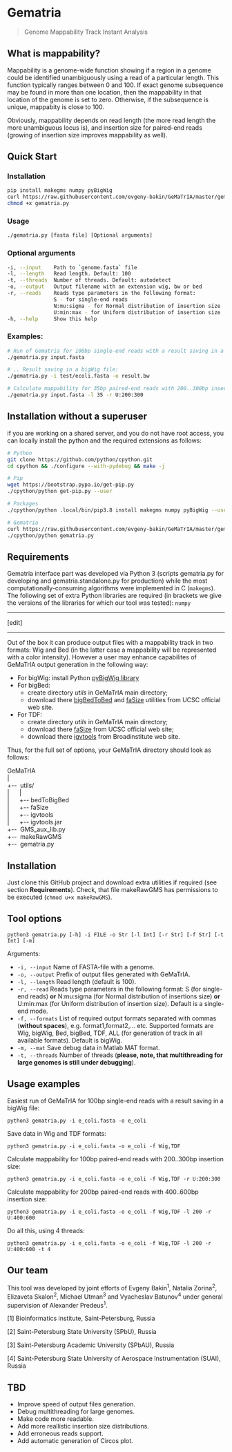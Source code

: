 # Gematria
> Genome Mappability Track Instant Analysis

## What is mappability?

Mappability is a genome-wide function showing if a region in a genome could be 
identified unambiguously using a read of a particular length. This function 
typically ranges between 0 and 100. If exact genome subsequence may be found 
in more than one location, then the mappability in that location of the genome 
is set to zero. Otherwise, if the subsequence is unique, mappabity is close to 
100.

Obviously, mappability depends on read length (the more read length the more 
unambiguous locus is), and insertion size for paired-end reads (growing of 
insertion size improves mappability as well).

## Quick Start

### Installation

```bash
pip install makegms numpy pyBigWig
curl https://raw.githubusercontent.com/evgeny-bakin/GeMaTrIA/master/gematria.standalone.py > gematria.py
chmod +x gematria.py
```

### Usage

```bash
./gematria.py [fasta file] [Optional arguments]
```

### Optional arguments

```bash
-i, --input    Path to `genome.fasta` file
-l, --length   Read length. Default: 100
-t, --threads  Number of threads. Default: autodetect
-o, --output   Output filename with an extension wig, bw or bed
-r, --reads    Reads type parameters in the following format:
               S - for single-end reads
               N:mu:sigma - for Normal distribution of insertion size
               U:min:max - for Uniform distribution of insertion size
-h, --help     Show this help
```

### Examples:

```bash
# Run of Gematria for 100bp single-end reads with a result saving in a wig format:
./gematria.py input.fasta

# .. Result saving in a bigWig file:
./gematria.py -i test/ecoli.fasta -o result.bw

# Calculate mappability for 35bp paired-end reads with 200..300bp insertion size:
./gematria.py input.fasta -l 35 -r U:200:300

```

## Installation without a superuser

if you are working on a shared server, and you do not have root access, you 
can locally install the python and the required extensions as follows:

```bash
# Python
git clone https://github.com/python/cpython.git
cd cpython && ./configure --with-pydebug && make -j

# Pip
wget https://bootstrap.pypa.io/get-pip.py
./cpython/python get-pip.py --user

# Packages
./cpython/python .local/bin/pip3.8 install makegms numpy pyBigWig --user

# Gematria
curl https://raw.githubusercontent.com/evgeny-bakin/GeMaTrIA/master/gematria.standalone.py > gematria.py
./cpython/python gematria.py
```

## Requirements

Gematria interface part was developed via Python 3 (scripts gematria.py for developing and gematria.standalone.py for production) while the most computationally-consuming algorithms were implemented in C (`makegms`).
The following set of extra Python libraries are required (in brackets we give the versions of the libraries for which our tool was tested): `numpy`

---

[edit]

---

Out of the box it can produce output files with a mappability track in two formats: Wig and Bed (in the latter case a mappability will be represented with a color intensity). However a user may enhance capabilites of GeMaTrIA output generation in the following way:

* For bigWig: install Python [pyBigWig library](https://github.com/deeptools/pyBigWig)
* For bigBed: 
	- create directory _utils_ in GeMaTrIA main directory;
	- download there [bigBedToBed](http://hgdownload.soe.ucsc.edu/admin/exe/linux.x86_64/bigBedToBed) and [faSize](http://hgdownload.soe.ucsc.edu/admin/exe/linux.x86_64/faSize) utilities from UCSC official web site.
* For TDF: 
	- create directory _utils_ in GeMaTrIA main directory;
	- download there [faSize](http://hgdownload.soe.ucsc.edu/admin/exe/linux.x86_64/faSize) from UCSC official web site;
	- download there [igvtools](http://software.broadinstitute.org/software/igv/download) from Broadinstitute web site.

Thus, for the full set of options, your GeMaTrIA directory should look as follows:

GeMaTrIA<br/>
|<br/>
+--&nbsp; utils/<br/>
|&nbsp; &nbsp; &nbsp; |<br/>
|&nbsp; &nbsp; &nbsp; +-- bedToBigBed<br/>
|&nbsp; &nbsp; &nbsp; +-- faSize<br/>
|&nbsp; &nbsp; &nbsp; +-- igvtools<br/>
|&nbsp; &nbsp; &nbsp; +-- igvtools.jar<br/>
+--&nbsp; GMS\_aux\_lib.py<br/>
+--&nbsp; makeRawGMS<br/>
+--&nbsp; gematria.py<br/> 

## Installation

Just clone this GitHub project and download extra utilities if required (see section **Requirements**). Check, that file makeRawGMS has permissions to be executed (`chmod u+x makeRawGMS`).

## Tool options 

```shell
python3 gematria.py [-h] -i FILE -o Str [-l Int] [-r Str] [-f Str] [-t Int] [-m]                   
```

Arguments:
*  `-i, --input`    Name of FASTA-file with a genome.
*  `-o, --output`   Prefix of output files generated with GeMaTrIA.
*  `-l, --length`   Read length (default is 100).
*  `-r, --read`     Reads type parameters in the following format: S (for single-end reads) **or** N:mu:sigma (for Normal distribution of insertions size) **or** U:min:max (for Uniform distribution of insertion size). Default is a single-end mode.
*  `-f, --formats`  List of required output formats separated with commas (**without spaces**), e.g. format1,format2,... etc. Supported formats are Wig, bigWig, Bed, bigBed, TDF, ALL (for generation of track in all available formats). Default is bigWig.
*  `-m, --mat`      Save debug data in Matlab MAT format.
*  `-t, --threads`  Number of threads (**please, note, that multithreading for large genomes is still under debugging**).

## Usage examples

Easiest run of GeMaTrIA for 100bp single-end reads with a result saving in a bigWig file:
```shell
python3 gematria.py -i e_coli.fasta -o e_coli
```

Save data in Wig and TDF formats:
```shell
python3 gematria.py -i e_coli.fasta -o e_coli -f Wig,TDF
```

Calculate mappability for 100bp paired-end reads with 200..300bp insertion size:
```shell
python3 gematria.py -i e_coli.fasta -o e_coli -f Wig,TDF -r U:200:300
```
Calculate mappability for 200bp paired-end reads with 400..600bp insertion size:
```shell
python3 gematria.py -i e_coli.fasta -o e_coli -f Wig,TDF -l 200 -r U:400:600
```

Do all this, using 4 threads:
```shell
python3 gematria.py -i e_coli.fasta -o e_coli -f Wig,TDF -l 200 -r U:400:600 -t 4
```

## Our team

This tool was developed by joint efforts of Evgeny Bakin<sup>1</sup>, Natalia Zorina<sup>2</sup>, Elizaveta Skalon<sup>2</sup>, Michael Utman<sup>3</sup> and Vyacheslav Batunov<sup>4</sup> under general supervision of Alexander Predeus<sup>1</sup>. 

[1] Bioinformatics institute, Saint-Petersburg, Russia

[2] Saint-Petersburg State University (SPbU), Russia

[3] Saint-Petersburg Academic University (SPbAU), Russia

[4] Saint-Petersburg State University of Aerospace Instrumentation (SUAI), Russia

## TBD 
* Improve speed of output files generation.
* Debug multithreading for large genomes.
* Make code more readable.
* Add more reallistic insertion size distributions.
* Add erroneous reads support.
* Add automatic generation of Circos plot.
